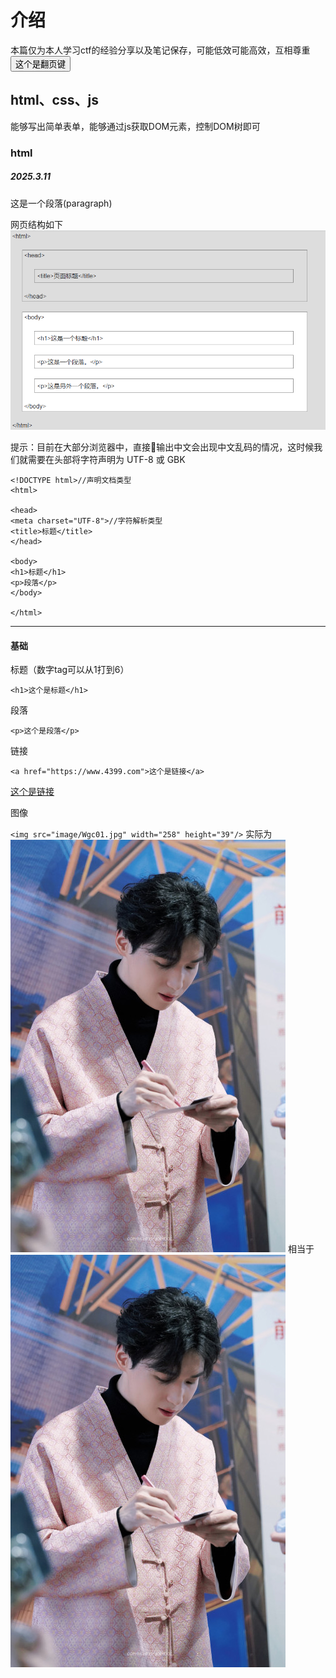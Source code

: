 # 介绍
本篇仅为本人学习ctf的经验分享以及笔记保存，可能低效可能高效，互相尊重
 <button herf="note02.md">这个是翻页键</button>

## html、css、js
能够写出简单表单，能够通过js获取DOM元素，控制DOM树即可
### html
##### 2025.3.11

<p>这是一个段落(paragraph)</p>

网页结构如下
![网页结构](image/250311_0152.png)

提示：目前在大部分浏览器中，直接输出中文会出现中文乱码的情况，这时候我们就需要在头部将字符声明为 UTF-8 或 GBK

```
<!DOCTYPE html>//声明文档类型
<html>

<head>
<meta charset="UTF-8">//字符解析类型
<title>标题</title>
</head>

<body>
<h1>标题</h1>
<p>段落</p>
</body>

</html>
```
<hr>

#### 基础
标题（数字tag可以从1打到6）

`<h1>这个是标题</h1>`


段落

`<p>这个是段落</p>`

链接

`<a href="https://www.4399.com">这个是链接</a>`

<a href="https://www.4399.com">这个是链接</a>

图像

`<img src="image/Wgc01.jpg" width="258" height="39"/>`
实际为
<img src="image/Wgc01.jpg" title="其实现在我还在听天环快闪"/>
相当于
![小五](image/Wgc01.jpg)
